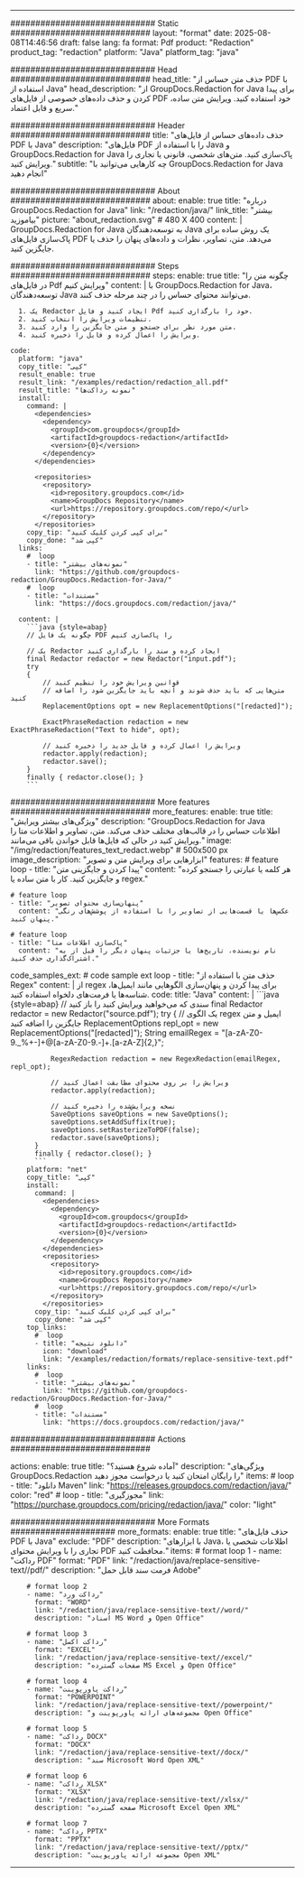 
---
############################# Static ############################
layout: "format"
date:  2025-08-08T14:46:56
draft: false
lang: fa
format: Pdf
product: "Redaction"
product_tag: "redaction"
platform: "Java"
platform_tag: "java"

############################# Head ############################
head_title: "حذف متن حساس از PDF با استفاده از Java"
head_description: "از GroupDocs.Redaction for Java برای پیدا کردن و حذف داده‌های خصوصی از فایل‌های PDF خود استفاده کنید. ویرایش متن ساده، سریع و قابل اعتماد."

############################# Header ############################
title: "حذف داده‌های حساس از فایل‌های PDF با Java" 
description: "فایل‌های PDF را با استفاده از Java و GroupDocs.Redaction for Java پاک‌سازی کنید. متن‌های شخصی، قانونی یا تجاری را ویرایش کنید."
subtitle: "چه کارهایی می‌توانید با GroupDocs.Redaction for Java انجام دهید" 

############################# About ############################
about:
    enable: true
    title: "درباره GroupDocs.Redaction for Java"
    link: "/redaction/java/"
    link_title: "بیشتر بیاموزید"
    picture: "about_redaction.svg" # 480 X 400
    content: |
       GroupDocs.Redaction for Java به توسعه‌دهندگان Java یک روش ساده برای پاک‌سازی فایل‌های PDF می‌دهد. متن، تصاویر، نظرات و داده‌های پنهان را حذف یا جایگزین کنید.

############################# Steps ############################
steps:
    enable: true
    title: "چگونه متن را در فایل‌های Pdf ویرایش کنیم"
    content: |
      با GroupDocs.Redaction for Java، توسعه‌دهندگان Java می‌توانند محتوای حساس را در چند مرحله حذف کنند.
      
      1. یک Redactor ایجاد کنید و فایل Pdf خود را بارگذاری کنید.
      2. تنظیمات ویرایش را انتخاب کنید.
      3. متن مورد نظر برای جستجو و متن جایگزین را وارد کنید.
      4. ویرایش را اعمال کرده و فایل را ذخیره کنید.
   
    code:
      platform: "java"
      copy_title: "کپی"
      result_enable: true
      result_link: "/examples/redaction/redaction_all.pdf"
      result_title: "نمونه رداکت‌ها"
      install:
        command: |
          <dependencies>
            <dependency>
              <groupId>com.groupdocs</groupId>
              <artifactId>groupdocs-redaction</artifactId>
              <version>{0}</version>
            </dependency>
          </dependencies>

          <repositories>
            <repository>
              <id>repository.groupdocs.com</id>
              <name>GroupDocs Repository</name>
              <url>https://repository.groupdocs.com/repo/</url>
            </repository>
          </repositories>
        copy_tip: "برای کپی کردن کلیک کنید"
        copy_done: "کپی شد"
      links:
        #  loop
        - title: "نمونه‌های بیشتر"
          link: "https://github.com/groupdocs-redaction/GroupDocs.Redaction-for-Java/"
        #  loop
        - title: "مستندات"
          link: "https://docs.groupdocs.com/redaction/java/"
          
      content: |
        ```java {style=abap}
        // چگونه یک فایل PDF را پاک‌سازی کنیم

        // یک Redactor ایجاد کرده و سند را بارگذاری کنید
        final Redactor redactor = new Redactor("input.pdf");
        try
        {
            // قوانین ویرایش خود را تنظیم کنید
            // متن‌هایی که باید حذف شوند و آنچه باید جایگزین شود را اضافه کنید
            ReplacementOptions opt = new ReplacementOptions("[redacted]");
            
            ExactPhraseRedaction redaction = new ExactPhraseRedaction("Text to hide", opt);

            // ویرایش را اعمال کرده و فایل جدید را ذخیره کنید
            redactor.apply(redaction);
            redactor.save();
        }
        finally { redactor.close(); }
        ```            


############################# More features ############################
more_features:
  enable: true
  title: "ویژگی‌های بیشتر ویرایش"
  description: "GroupDocs.Redaction for Java اطلاعات حساس را در قالب‌های مختلف حذف می‌کند. متن، تصاویر و اطلاعات متا را ویرایش کنید در حالی که فایل‌ها قابل خواندن باقی می‌مانند."
  image: "/img/redaction/features_text_redact.webp" # 500x500 px
  image_description: "ابزارهایی برای ویرایش متن و تصویر"
  features:
    # feature loop
    - title: "پیدا کردن و جایگزینی متن"
      content: "هر کلمه یا عبارتی را جستجو کرده و جایگزین کنید. کار با متن ساده یا regex."

    # feature loop
    - title: "پنهان‌سازی محتوای تصویر"
      content: "عکس‌ها یا قسمت‌هایی از تصاویر را با استفاده از پوشش‌های رنگی پنهان کنید."

    # feature loop
    - title: "پاک‌سازی اطلاعات متا"
      content: "نام نویسنده، تاریخ‌ها یا جزئیات پنهان دیگر را قبل از به اشتراک‌گذاری حذف کنید."
      
  code_samples_ext:
    # code sample ext loop
    - title: "حذف متن با استفاده از Regex"
      content: |
        از regex برای پیدا کردن و پنهان‌سازی الگوهایی مانند ایمیل‌ها، شناسه‌ها یا فرمت‌های دلخواه استفاده کنید.
      code:
        title: "Java"
        content: |
          ```java {style=abap}
          //  سندی که می‌خواهید ویرایش کنید را باز کنید
          final Redactor redactor = new Redactor("source.pdf");
          try
          {
              // یک الگوی regex ایمیل و متن جایگزین را اضافه کنید
              ReplacementOptions repl_opt = new ReplacementOptions("[redacted]");
              String emailRegex = "[a-zA-Z0-9._%+-]+@[a-zA-Z0-9.-]+\.[a-zA-Z]{2,}";

              RegexRedaction redaction = new RegexRedaction(emailRegex, repl_opt);
              
              // ویرایش را بر روی محتوای مطابقت اعمال کنید
              redactor.apply(redaction);

              // نسخه ویرایش‌شده را ذخیره کنید
              SaveOptions saveOptions = new SaveOptions();
              saveOptions.setAddSuffix(true);
              saveOptions.setRasterizeToPDF(false);
              redactor.save(saveOptions);
          }
          finally { redactor.close(); }
          ```
        platform: "net"
        copy_title: "کپی"
        install:
          command: |
            <dependencies>
              <dependency>
                <groupId>com.groupdocs</groupId>
                <artifactId>groupdocs-redaction</artifactId>
                <version>{0}</version>
              </dependency>
            </dependencies>
            <repositories>
              <repository>
                <id>repository.groupdocs.com</id>
                <name>GroupDocs Repository</name>
                <url>https://repository.groupdocs.com/repo/</url>
              </repository>
            </repositories>
          copy_tip: "برای کپی کردن کلیک کنید"
          copy_done: "کپی شد"
        top_links:
          #  loop
          - title: "دانلود نتیجه"
            icon: "download"
            link: "/examples/redaction/formats/replace-sensitive-text.pdf"
        links:
          #  loop
          - title: "نمونه‌های بیشتر"
            link: "https://github.com/groupdocs-redaction/GroupDocs.Redaction-for-Java/"
          #  loop
          - title: "مستندات"
            link: "https://docs.groupdocs.com/redaction/java/"


############################# Actions ############################

actions:
  enable: true
  title: "آماده شروع هستید؟"
  description: "ویژگی‌های GroupDocs.Redaction را رایگان امتحان کنید یا درخواست مجوز دهید"
  items:
    #  loop
    - title: "دانلود Maven"
      link: "https://releases.groupdocs.com/redaction/java/"
      color: "red"
        #  loop
    - title: "مجوزگیری"
      link: "https://purchase.groupdocs.com/pricing/redaction/java/"
      color: "light"


############################# More Formats #####################
more_formats:
    enable: true
    title: "حذف فایل‌های PDF با Java"
    exclude: "PDF"
    description: "با ابزارهای Java، اطلاعات شخصی یا تجاری را با ویرایش محتوای PDF محافظت کنید."
    items: 
        # format loop 1
        - name: "رداکت PDF"
          format: "PDF"
          link: "/redaction/java/replace-sensitive-text//pdf/"
          description: "فرمت سند قابل حمل Adobe"

        # format loop 2
        - name: "رداکت ورد"
          format: "WORD"
          link: "/redaction/java/replace-sensitive-text//word/"
          description: "اسناد MS Word و Open Office"
          
        # format loop 3
        - name: "رداکت اکسل"
          format: "EXCEL"
          link: "/redaction/java/replace-sensitive-text//excel/"
          description: "صفحات گسترده MS Excel و Open Office"

        # format loop 4
        - name: "رداکت پاورپوینت"
          format: "POWERPOINT"
          link: "/redaction/java/replace-sensitive-text//powerpoint/"
          description: "مجموعه‌های ارائه پاورپوینت و Open Office"

        # format loop 5
        - name: "رداکت DOCX"
          format: "DOCX"
          link: "/redaction/java/replace-sensitive-text//docx/"
          description: "سند Microsoft Word Open XML"
          
        # format loop 6
        - name: "رداکت XLSX"
          format: "XLSX"
          link: "/redaction/java/replace-sensitive-text//xlsx/"
          description: "صفحه گسترده Microsoft Excel Open XML"
          
        # format loop 7
        - name: "رداکت PPTX"
          format: "PPTX"
          link: "/redaction/java/replace-sensitive-text//pptx/"
          description: "مجموعه ارائه پاورپوینت Open XML"


---